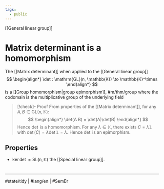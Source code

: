```yaml
---
tags:
  - public
---
```

[[General linear group]]
# Matrix determinant is a homomorphism

The [[Matrix determinant]] when applied to the [[General linear group]]
$$
\begin{align*}
\det : \mathrm{GL}(n, \mathbb{K}) \to \mathbb{K}^\times
\end{align*}
$$
is a [[Group homomorphism|group epimorphism]], #m/thm/group 
where the codomain is the multiplicative group of the underlying field 

> [!check]- Proof
> From properties of the [[Matrix determinant]],
> for any $A, B \in \mathrm{GL}(n, \mathbb{K})$:
> $$
> \begin{align*}
> \det(A B) = \det(A)\det(B)
> \end{align*}
> $$
> Hence $\det$ is a homomorphism.
> For any $\lambda \in \mathbb{K}$, there exists $C = \lambda \mathbb{1}$
> with $\det(C) = \lambda \det \mathbb{1} = \lambda$.
> Hence $\det$ is an epimorphism.
> <span class="QED"/>

## Properties

- $\ker \det = \mathrm{SL(n, \mathbb{K})}$ the [[Special linear group]].

#
---
#state/tidy | #lang/en | #SemBr
